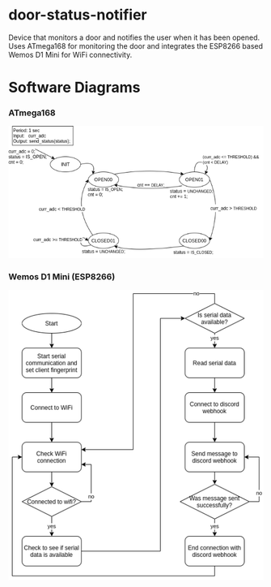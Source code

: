 # door-status-notifier
Device that monitors a door and notifies the user when it has been opened. Uses ATmega168 for monitoring the door and integrates the ESP8266 based Wemos D1 Mini for WiFi connectivity.

# Software Diagrams
### ATmega168
![Alt Text](https://github.com/jpare006/door-status-notifier/blob/master/ATmega168/docs/door-status-notifier-state-machine.png)

### Wemos D1 Mini (ESP8266)
![Alt Text](https://github.com/jpare006/door-status-notifier/blob/master/ESP8266/docs/wemos-d1-mini-flowchart.png)
